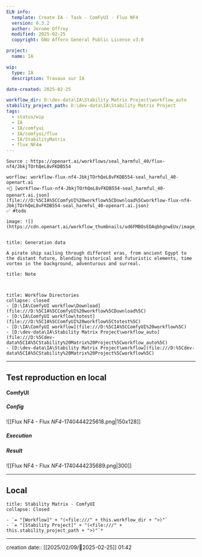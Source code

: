 ```yaml
---
ELN info:
  template: Create IA - Task - ComFyUI - Flux NF4
  version: 0.3.2
  author: Jerome Offroy
  modified: 2025-02-25
  copyright: GNU Affero General Public License v3.0

project:
  name: IA

wip:
  type: IA
  description: Travaux sur IA

date-created: 2025-02-25

workflow_dir: D:\dev-data\IA\Stability Matrix Project\workflow_auto
stability_project_path: D:\dev-data\IA\Stability Matrix Project
tags:
  - status/wip
  - IA
  - IA/comfyui
  - IA/comfyui/flux
  - IA/StabilityMatrix
  - flux_NF4➕
---
```

```ad-tip
Source : https://openart.ai/workflows/seal_harmful_40/flux-nf4/JbkjTOrhQeL8vFKDB554

worflow: workflow-flux-nf4-JbkjTOrhQeL8vFKDB554-seal_harmful_40-openart.ai
⭐🚧 [workflow-flux-nf4-JbkjTOrhQeL8vFKDB554-seal_harmful_40-openart.ai.json](file:///D:%5CIA%5CComfyUI%20workflow%5CDownload%5Cworkflow-flux-nf4-JbkjTOrhQeL8vFKDB554-seal_harmful_40-openart.ai.json)
✅ #todo

image: ![](https://cdn.openart.ai/workflow_thumbnails/ud6FMBOsEDAqbhgnwEUv/image_rnLVBOHr_1723543947022_raw.jpg)


```

````ad-quote
title: Generation data

A pirate ship sailing through different eras, from ancient Egypt to the distant future, blending historical and futuristic elements, time vortex in the background, adventurous and surreal.

````

```ad-note
title: Note



```
```ad-info
title: Workflow Directories
collapse: closed
- [D:\IA\ComfyUI workflow\Download](file:///D:%5CIA%5CComfyUI%20workflow%5CDownload%5C)
- [D:\IA\ComfyUI workflow\totest](file:///D:%5CIA%5CComfyUI%20workflow%5Ctotest%5C)
- [D:\IA\ComfyUI workflow](file:///D:%5CIA%5CComfyUI%20workflow%5C)
- [D:\dev-data\IA\Stability Matrix Project\workflow_auto](file:///D:%5Cdev-data%5CIA%5CStability%20Matrix%20Project%5Cworkflow_auto%5C)
- [D:\dev-data\IA\Stability Matrix Project\workflow](file:///D:%5Cdev-data%5CIA%5CStability%20Matrix%20Project%5Cworkflow%5C)
```


---

## Test reproduction en local


#### ComfyUI
##### Config
![[Flux NF4 - Flux _NF4_-1740444225618.png|150x128]]
##### Execution
##### Result

![[Flux NF4 - Flux _NF4_-1740444235689.png|300]]

---
## Local

```ad-tip
title: Stability Matrix - ComfyUI
collapse: Closed

- `= "[Workflow]" + "(<file:///" + this.workflow_dir + ">)"`
- `= "[Stability Project]" + "(<file:///" + this.stability_project_path + ">)"`*
```

---
creation date:: [[2025/02/09/📒2025-02-25]]  01:42

